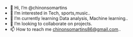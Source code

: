 - 👋 Hi, I’m @chinonsomartins
- 👀 I’m interested in Tech, sports,music..
- 🌱 I’m currently learning Data analysis, Machine learning..
- 💞️ I’m looking to collaborate on projects.
- 📫 How to reach me chinonsomartins86@gmail.com..

<!---
chinonsomartins/chinonsomartins is a ✨ special ✨ repository because its `README.md` (this file) appears on your GitHub profile.
You can click the Preview link to take a look at your changes.
--->
